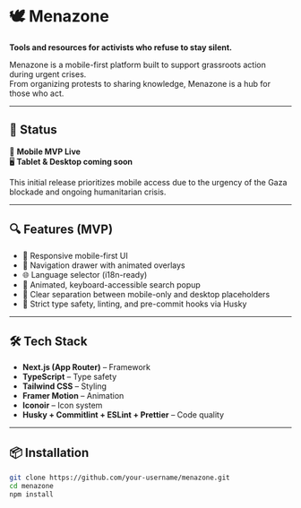 # 🕊️ Menazone

**Tools and resources for activists who refuse to stay silent.**

Menazone is a mobile-first platform built to support grassroots action during urgent crises.  
From organizing protests to sharing knowledge, Menazone is a hub for those who act.

---

## 📱 Status

🚧 **Mobile MVP Live**  
🖥️ **Tablet & Desktop coming soon**

This initial release prioritizes mobile access due to the urgency of the Gaza blockade and ongoing humanitarian crisis.

---

## 🔍 Features (MVP)

- 📱 Responsive mobile-first UI
- 🧭 Navigation drawer with animated overlays
- 🌐 Language selector (i18n-ready)
- 🔎 Animated, keyboard-accessible search popup
- 💬 Clear separation between mobile-only and desktop placeholders
- 🧪 Strict type safety, linting, and pre-commit hooks via Husky

---

## 🛠 Tech Stack

- **Next.js (App Router)** – Framework
- **TypeScript** – Type safety
- **Tailwind CSS** – Styling
- **Framer Motion** – Animation
- **Iconoir** – Icon system
- **Husky + Commitlint + ESLint + Prettier** – Code quality

---

## 📦 Installation

```bash
git clone https://github.com/your-username/menazone.git
cd menazone
npm install

